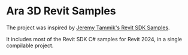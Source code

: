 # Ara 3D Revit Samples

The project was inspired by [Jeremy Tammik's Revit SDK Samples](https://github.com/jeremytammik/RevitSdkSamples). 

It includes most of the Revit SDK C# samples for Revit 2024, in a single compilable project.  

